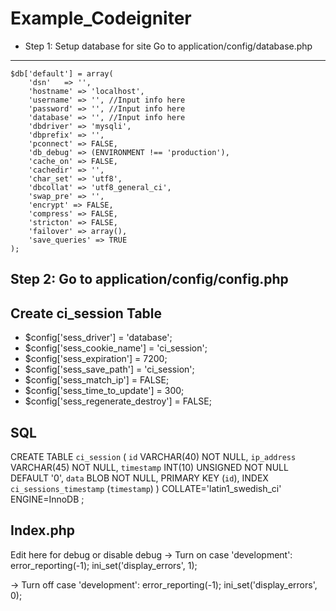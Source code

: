 # Example_Codeigniter
* Step 1: Setup database for site
Go to application/config/database.php
---------------------------

	$db['default'] = array(
		'dsn'	=> '',
		'hostname' => 'localhost',
		'username' => '', //Input info here
		'password' => '', //Input info here
		'database' => '', //Input info here
		'dbdriver' => 'mysqli',
		'dbprefix' => '',
		'pconnect' => FALSE,
		'db_debug' => (ENVIRONMENT !== 'production'),
		'cache_on' => FALSE,
		'cachedir' => '',
		'char_set' => 'utf8',
		'dbcollat' => 'utf8_general_ci',
		'swap_pre' => '',
		'encrypt' => FALSE,
		'compress' => FALSE,
		'stricton' => FALSE,
		'failover' => array(),
		'save_queries' => TRUE
	);

Step 2: 
Go to application/config/config.php
-------------------------
Create ci_session Table
-------------------------
 * $config['sess_driver'] = 'database';
 * $config['sess_cookie_name'] = 'ci_session';
 * $config['sess_expiration'] = 7200;
 * $config['sess_save_path'] = 'ci_session';
 * $config['sess_match_ip'] = FALSE;
 * $config['sess_time_to_update'] = 300;
 * $config['sess_regenerate_destroy'] = FALSE;

SQL
-------------------------
CREATE TABLE `ci_session` (
	`id` VARCHAR(40) NOT NULL,
	`ip_address` VARCHAR(45) NOT NULL,
	`timestamp` INT(10) UNSIGNED NOT NULL DEFAULT '0',
	`data` BLOB NOT NULL,
	PRIMARY KEY (`id`),
	INDEX `ci_sessions_timestamp` (`timestamp`)
)
COLLATE='latin1_swedish_ci'
ENGINE=InnoDB
;

Index.php
-------------------------
 Edit here for debug or disable debug
-> Turn on
case 'development':
	error_reporting(-1);
	ini_set('display_errors', 1);
	
-> Turn off	
case 'development':
	error_reporting(-1);
	ini_set('display_errors', 0);